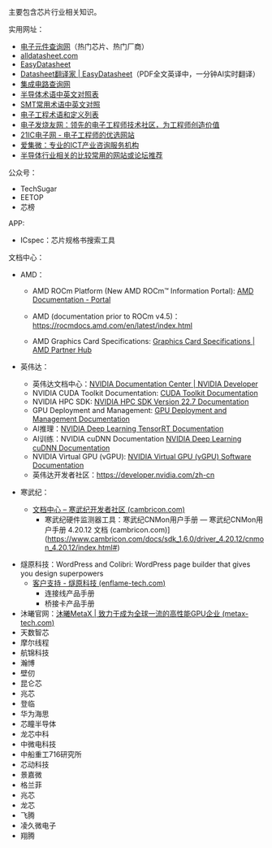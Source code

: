主要包含芯片行业相关知识。

实用网址：

* [电子元件查询网](https://pdf.elecfans.com/)（热门芯片、热门厂商）
* [alldatasheet.com](https://www.alldatasheet.com/)
* [EasyDatasheet](https://easydatasheet.cn/)
* [Datasheet翻译家 | EasyDatasheet](https://easydatasheet.cn/translate)（PDF全文英译中，一分钟AI实时翻译）
* [集成电路查询网](https://www.datasheet5.com/)
* [半导体术语中英文对照表](https://zhuanlan.zhihu.com/p/115831075)
* [SMT常用术语中英文对照](http://www.fanyijia.com/news_view.asp?id=679)
* [电子工程术语和定义列表](https://www.maximintegrated.com/cn/glossary/definitions.mvp/terms/all)
* [电子发烧友网：领先的电子工程师技术社区，为工程师创造价值](http://www.elecfans.com/)
* [21IC电子网 - 电子工程师的优选网站](https://www.21ic.com/)
* [爱集微：专业的ICT产业咨询服务机构](https://laoyaoba.com/)
* [半导体行业相关的比较常用的网站或论坛推荐](https://www.zhihu.com/question/21125910)

公众号：

* TechSugar
* EETOP
* 芯榜

APP:

* ICspec：芯片规格书搜索工具

文档中心：

- AMD：

  * AMD ROCm Platform (New AMD ROCm™ Information Portal): [AMD Documentation - Portal](https://docs.amd.com/)

  * AMD (documentation prior to ROCm v4.5)：https://rocmdocs.amd.com/en/latest/index.html

  * AMD Graphics Card Specifications: [Graphics Card Specifications | AMD Partner Hub](https://www.amd.com/en/partner/graphics)

- 英伟达：

  - 英伟达文档中心：[NVIDIA Documentation Center | NVIDIA Developer](https://docs.nvidia.com/)
  - NVIDIA CUDA Toolkit Documentation: [CUDA Toolkit Documentation](https://docs.nvidia.com/cuda/index.html)
  - NVIDIA HPC SDK: [NVIDIA HPC SDK Version 22.7 Documentation](https://docs.nvidia.com/hpc-sdk/index.html)

  * GPU Deployment and Management: [GPU Deployment and Management Documentation](https://docs.nvidia.com/deploy/index.html)
  * AI推理：[NVIDIA Deep Learning TensorRT Documentation](https://docs.nvidia.com/deeplearning/tensorrt/index.html)
  * AI训练：NVIDIA cuDNN Documentation [NVIDIA Deep Learning cuDNN Documentation](https://docs.nvidia.com/deeplearning/cudnn/index.html)
  * NVIDIA Virtual GPU (vGPU): [NVIDIA Virtual GPU (vGPU) Software Documentation](https://docs.nvidia.com/grid/index.html)
  * 英伟达开发者社区：https://developer.nvidia.com/zh-cn
  
- 寒武纪：

  - [文档中心 – 寒武纪开发者社区 (cambricon.com)](https://developer.cambricon.com/index/document/index/classid/3.html)
    - 寒武纪硬件监测器工具：寒武纪CNMon用户手册 — 寒武纪CNMon用户手册 4.20.12 文档 (cambricon.com)](https://www.cambricon.com/docs/sdk_1.6.0/driver_4.20.12/cnmon_4.20.12/index.html#)

* 燧原科技：WordPress and Colibri: WordPress page builder that gives you design superpowers
  * [客户支持 - 燧原科技 (enflame-tech.com)](https://www.enflame-tech.com/support#support3)
    * 连接线产品手册
    * 桥接卡产品手册
* 沐曦官网：[沐曦MetaX | 致力于成为全球一流的高性能GPU企业 (metax-tech.com)](http://www.metax-tech.com/index.html)
* 天数智芯
* 摩尔线程
* 航锦科技
* 瀚博
* 壁仞
* 昆仑芯
* 兆芯
* 登临
* 华为海思
* 芯瞳半导体
* 龙芯中科
* 中微电科技
* 中船重工716研究所
* 芯动科技
* 景嘉微
* 格兰菲
* 兆芯
* 龙芯
* 飞腾
* 凌久微电子
* 翔腾

